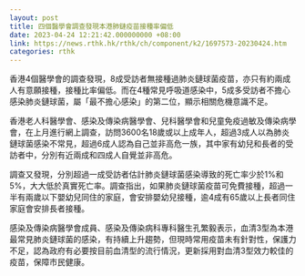 ```yaml
---
layout: post
title: 四個醫學會調查發現本港肺鏈疫苗接種率偏低
date: 2023-04-24 12:21:42.000000000 +08:00
link: https://news.rthk.hk/rthk/ch/component/k2/1697573-20230424.htm
categories: rthk
---
```


香港4個醫學會的調查發現，8成受訪者無接種過肺炎鏈球菌疫苗，亦只有約兩成人有意願接種，接種比率偏低。而在4種常見呼吸道感染中，5成多受訪者不擔心感染肺炎鏈球菌，屬「最不擔心感染」的第二位，顯示相關危機意識不足。

香港老人科醫學會、感染及傳染病醫學會、兒科醫學會和兒童免疫過敏及傳染病學會，在上月進行網上調查，訪問3600名18歲或以上成年人，超過3成人以為肺炎鏈球菌感染不常見，超過6成人認為自己並非高危一族，其中家有幼兒和長者的受訪者中，分別有近兩成和四成人自覺並非高危。

調查又發現，分別超過一成受訪者估計肺炎鏈球菌感染導致的死亡率少於1%和5%，大大低於真實死亡率。調查指出，如果肺炎鏈球菌疫苗可免費接種，超過一半有兩歲以下嬰幼兒同住的家庭，會安排嬰幼兒接種，逾4成有65歲以上長者同住家庭會安排長者接種。

感染及傳染病醫學會成員、感染及傳染病科專科醫生孔繁毅表示，血清3型為本港最常見肺炎鏈球菌的感染，有持續上升趨勢，但現時常用疫苗未有針對性，保護力不足，認為政府有必要按目前血清型的流行情況，更新採用對血清3型效力較佳的疫苗，保障市民健康。
